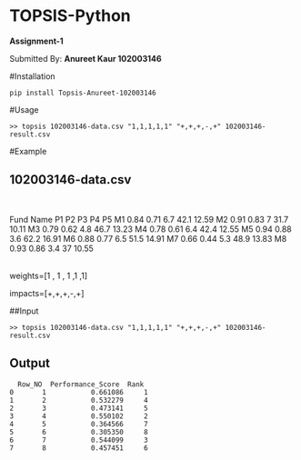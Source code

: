# TOPSIS-Python

**Assignment-1**


Submitted By: **Anureet Kaur 102003146**

#Installation

```
pip install Topsis-Anureet-102003146
````

#Usage

```
>> topsis 102003146-data.csv "1,1,1,1,1" "+,+,+,-,+" 102003146-result.csv
```

#Example

##  102003146-data.csv
<br>

Fund Name	P1	P2	P3	P4	P5
M1	0.84	0.71	6.7	42.1	12.59
M2	0.91	0.83	7	31.7	10.11
M3	0.79	0.62	4.8	46.7	13.23
M4	0.78	0.61	6.4	42.4	12.55
M5	0.94	0.88	3.6	62.2	16.91
M6	0.88	0.77	6.5	51.5	14.91
M7	0.66	0.44	5.3	48.9	13.83
M8	0.93	0.86	3.4	37	10.55

<br>
weights=[1 , 1 , 1 ,1 ,1]

impacts=[+,+,+,-,+]

##Input
```
>> topsis 102003146-data.csv "1,1,1,1,1" "+,+,+,-,+" 102003146-result.csv
```

## Output

```
  Row_NO  Performance_Score  Rank
0       1           0.661086     1
1       2           0.532279     4
2       3           0.473141     5
3       4           0.550102     2
4       5           0.364566     7
5       6           0.305350     8
6       7           0.544099     3
7       8           0.457451     6

```